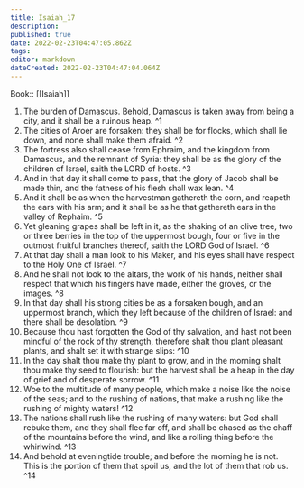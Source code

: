 ```yaml
---
title: Isaiah_17
description: 
published: true
date: 2022-02-23T04:47:05.862Z
tags: 
editor: markdown
dateCreated: 2022-02-23T04:47:04.064Z
---
```


 Book:: [[Isaiah]]
 1. The burden of Damascus. Behold, Damascus is taken away from being a city, and it shall be a ruinous heap. ^1
 2. The cities of Aroer are forsaken: they shall be for flocks, which shall lie down, and none shall make them afraid. ^2
 3. The fortress also shall cease from Ephraim, and the kingdom from Damascus, and the remnant of Syria: they shall be as the glory of the children of Israel, saith the LORD of hosts. ^3
 4. And in that day it shall come to pass, that the glory of Jacob shall be made thin, and the fatness of his flesh shall wax lean. ^4
 5. And it shall be as when the harvestman gathereth the corn, and reapeth the ears with his arm; and it shall be as he that gathereth ears in the valley of Rephaim. ^5
 6. Yet gleaning grapes shall be left in it, as the shaking of an olive tree, two or three berries in the top of the uppermost bough, four or five in the outmost fruitful branches thereof, saith the LORD God of Israel. ^6
 7. At that day shall a man look to his Maker, and his eyes shall have respect to the Holy One of Israel. ^7
 8. And he shall not look to the altars, the work of his hands, neither shall respect that which his fingers have made, either the groves, or the images. ^8
 9. In that day shall his strong cities be as a forsaken bough, and an uppermost branch, which they left because of the children of Israel: and there shall be desolation. ^9
 10. Because thou hast forgotten the God of thy salvation, and hast not been mindful of the rock of thy strength, therefore shalt thou plant pleasant plants, and shalt set it with strange slips: ^10
 11. In the day shalt thou make thy plant to grow, and in the morning shalt thou make thy seed to flourish: but the harvest shall be a heap in the day of grief and of desperate sorrow. ^11
 12. Woe to the multitude of many people, which make a noise like the noise of the seas; and to the rushing of nations, that make a rushing like the rushing of mighty waters! ^12
 13. The nations shall rush like the rushing of many waters: but God shall rebuke them, and they shall flee far off, and shall be chased as the chaff of the mountains before the wind, and like a rolling thing before the whirlwind. ^13
 14. And behold at eveningtide trouble; and before the morning he is not. This is the portion of them that spoil us, and the lot of them that rob us. ^14
